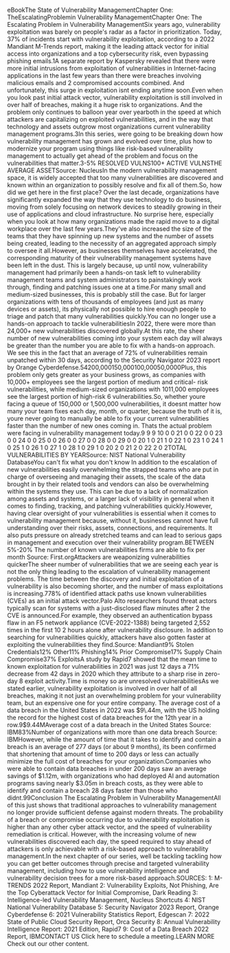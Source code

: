 eBookThe State of 
Vulnerability 
ManagementChapter One:
TheEscalatingProblemin
Vulnerability ManagementChapter One:
The Escalating Problem in Vulnerability ManagementSix years ago, vulnerability exploitation was barely on people's 
radar as a factor in prioritization. Today, 37% of incidents start 
with vulnerability exploitation, according to a 2022 Mandiant 
M\-Trends report, making it the leading attack vector for initial 
access into organizations and a top cybersecurity risk, even 
bypassing phishing emails.1A separate report by Kaspersky revealed that there were more initial 
intrusions from exploitation of vulnerabilities in Internet\-facing applications 
in the last few years than there were breaches involving malicious emails and 
2
compromised accounts combined. And unfortunately, this surge in 
exploitation isnt ending anytime soon.Even when you look past initial attack vector, vulnerability exploitation is still 
involved in over half of breaches, making it a huge risk to organizations. And 
the problem only continues to balloon year over yearboth in the speed at 
which attackers are capitalizing on exploited vulnerabilities, and in the way 
that technology and assets outgrow most organizations current vulnerability 
management programs.3In this series, were going to be breaking down how vulnerability 
management has grown and evolved over time, plus how to modernize your 
program using things like risk\-based vulnerability management to actually 
get ahead of the problem and focus on the vulnerabilities that matter.3\-5%
RESOLVED
VULNS100\+
ACTIVE
VULNSTHE 
AVERAGE
ASSETSource: NucleusIn the modern vulnerability management space, it is widely 
accepted that too many vulnerabilities are discovered and known 
within an organization to possibly resolve and fix all of them.So, how did we get here in the first place? Over the last decade, organizations have significantly expanded 
the way that they use technology to do business, moving from solely focusing on network devices to 
steadily growing in their use of applications and cloud infrastructure. No surprise here, especially when 
you look at how many organizations made the rapid move to a digital workplace over the last few years.They've also increased the size of the teams that they have spinning up new systems and the number of 
assets being created, leading to the necessity of an aggregated approach simply to oversee it all.However, as businesses themselves have accelerated, the corresponding maturity of their vulnerability 
management systems have been left in the dust. This is largely because, up until now, vulnerability 
management had primarily been a hands\-on task left to vulnerability management teams and system 
administrators to painstakingly work through, finding and patching issues one at a time.For many small and medium\-sized businesses, this is probably still the case. But for larger organizations 
with tens of thousands of employees (and just as many devices or assets), its physically not possible to 
hire enough people to triage and patch that many vulnerabilities quickly.You can no longer use a hands\-on approach
to tackle vulnerabilitiesIn 2022, there were more than 24,000\+ new vulnerabilities discovered globally.At this rate, the sheer 
number of new vulnerabilities coming into your system each day will always be greater than the number 
you are able to fix with a hands\-on approach. We see this in the fact that an average of 72% of 
vulnerabilities remain unpatched within 30 days, according to the Security Navigator 2023 report by 
Orange Cyberdefense.54200,000150,000100,00050,0000Plus, this problem only gets 
greater as your business grows, 
as companies with 10,000\+ 
employees see the largest 
portion of medium and critical\- 
risk vulnerabilities, while 
medium\-sized organizations 
with 1011,000 employees see 
the largest portion of high\-risk 
6
vulnerabilities.So, whether youre facing a 
queue of 150,000 or 1,500,000 
vulnerabilities, it doesnt 
matter how many your team 
fixes each day, month, or 
quarter, because the truth of it 
is, youre never going to 
manually be able to fix your 
current vulnerabilities faster 
than the number of new ones 
coming in. Thats the actual 
problem were facing in 
vulnerability management 
today.9
9
9
10
0
0
21
0
0
22
0
0
23
0
0
24
0
0
25
0
0
26
0
0
27
0
0
28
0
0
29
0
0
20
1
0
21
1
0
22
1
0
23
1
0
24
1
0
25
1
0
26
1
0
27
1
0
28
1
0
29
1
0
20
2
0
21
2
0
22
2
0
2TOTAL VULNERABILITIES BY YEARSource: NIST National Vulnerability DatabaseYou can't fix what you don't know
In addition to the escalation of new vulnerabilities easily overwhelming the strapped teams who are put in 
charge of overseeing and managing their assets, the scale of the data brought in by their related tools and 
vendors can also be overwhelming within the systems they use. This can be due to a lack of normalization 
among assets and systems, or a larger lack of visibility in general when it comes to finding, tracking, and 
patching vulnerabilities quickly.However, having clear oversight of your vulnerabilities is 
essential when it comes to vulnerability management 
because, without it, businesses cannot have full 
understanding over their risks, assets, connections, and 
requirements. It also puts pressure on already stretched
teams and can lead to serious gaps in management and 
execution over their vulnerability program.BETWEEN 5%\-20%
The number of known vulnerabilities 
firms are able to fix per month
Source: First.orgAttackers are weaponizing vulnerabilities quickerThe sheer number of vulnerabilities that we are seeing each year is not the only thing leading to the 
escalation of vulnerability management problems. The time between the discovery and initial exploitation 
of a vulnerability is also becoming shorter, and the number of mass exploitations is increasing.778% of identified attack paths use known 
vulnerabilities (CVEs) as an initial attack 
vector.Palo Alto researchers found 
threat actors typically scan for systems 
with a just\-disclosed flaw minutes after 
2
the CVE is announced.For example, they observed an 
authentication bypass flaw in an F5 
network appliance (CVE\-2022\-1388\) 
being targeted 2,552 times in the first 10 
2
hours alone after vulnerability disclosure.
In addition to searching for vulnerabilities 
quickly, attackers have also gotten faster 
at exploiting the vulnerabilities they find.Source: Mandiant9%
Stolen 
Credentials12%
Other11%
Phishing14%
Prior 
Compromise17%
Supply Chain
Compromise37%
ExploitsA study by Rapid7 showed that the mean time to known exploitation for vulnerabilities in 2021 was just
12 days a 71% decrease from 42 days in 2020 which they attribute to a sharp rise in zero\-day 
8
exploit activity.Time is money so are unresolved vulnerabilitiesAs we stated earlier, vulnerability exploitation is involved in over half of all breaches, making it not just an 
overwhelming problem for your vulnerability team, but an expensive one for your entire company. The 
average cost of a data breach in the United States in 2022 was $9\.44m, with the US holding the record for 
the highest cost of data breaches for the 12th year in a row.9$9\.44MAverage cost of a data 
breach in the United States
Source: IBM83%Number of organizations with 
more than one data breach
Source: IBMHowever, while the amount of time that it takes to identify and contain a breach is an average of 277 
days (or about 9 months), its been confirmed that shortening that amount of time to 200 days or less can
actually minimize the full cost of breaches for your organization.Companies who were able to contain
data breaches in under 200 days saw an average savings of $1\.12m, with organizations who had 
deployed AI and automation programs saving nearly $3\.05m in breach costs, as they were able to identify
and contain a breach 28 days faster than those who didnt.99Conclusion
The Escalating Problem in Vulnerability ManagementAll of this just shows that traditional approaches to vulnerability management no longer provide sufficient 
defense against modern threats. The probability of a breach or compromise occurring due to vulnerability 
exploitation is higher than any other cyber attack vector, and the speed of vulnerability remediation is 
critical. However, with the increasing volume of new vulnerabilities discovered each day, the speed required
to stay ahead of attackers is only achievable with a risk\-based approach to vulnerability management.In the next chapter of our series, well be tackling tackling how you can get better outcomes through 
precise and targeted vulnerability management, including how to use vulnerability intelligence and 
vulnerability decision trees for a more risk\-based approach.SOURCES: 
1: M\-TRENDS 2022 Report, Mandiant
2: Vulnerability Exploits, Not Phishing, Are the Top Cyberattack Vector for Initial Compromise, Dark Reading 
3: Intelligence\-led Vulnerability Management, Nucleus Shortcuts
4: NIST National Vulnerability Database
5: Security Navigator 2023 Report, Orange Cyberdefense
6: 2021 Vulnerability Statistics Report, Edgescan
7: 2022 State of Public Cloud Security Report, Orca Security
8: Annual Vulnerability Intelligence Report: 2021 Edition, Rapid7
9: Cost of a Data Breach 2022 Report, IBMCONTACT US
Click here to schedule a meeting.LEARN MORE
Check out our other content.